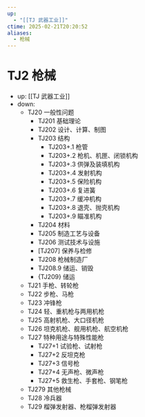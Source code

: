 ```yaml
---
up:
  - "[[TJ 武器工业]]"
ctime: 2025-02-21T20:20:52
aliases:
  - 枪械
---
```


# TJ2 枪械

- up: [[TJ 武器工业]]
- down:	
	- TJ20 一般性问题
		- TJ201 基础理论
		- TJ202 设计、计算、制图
		- TJ203 结构
			- TJ203+.1 枪管
			- TJ203+.2 枪机、机匣、闭锁机构
			- TJ203+.3 供弹及装填机构
			- TJ203+.4 发射机构
			- TJ203+.5 保险机构
			- TJ203+.6 复进簧
			- TJ203+.7 缓冲机构
			- TJ203+.8 退壳、抛壳机构
			- TJ203+.9 瞄准机构
		- TJ204 材料
		- TJ205 制造工艺与设备
		- TJ206 测试技术与设施
		- [TJ207] 保养与检修
		- TJ208 枪械制造厂
		- TJ208.9 储运、销毁
		- {TJ209} 储运
	- TJ21 手枪、转轮枪
	- TJ22 步枪、马枪
	- TJ23 冲锋枪
	- TJ24 轻、重机枪与两用机枪
	- TJ25 高射机枪、大口径机枪
	- TJ26 坦克机枪、舰用机枪、航空机枪
	- TJ27 特种用途与特殊性能枪
		- TJ27+1 试验枪、试射枪
		- TJ27+2 反坦克枪
		- TJ27+3 信号枪
		- TJ27+4 无声枪、微声枪
		- TJ27+5 救生枪、手套枪、钢笔枪
	- TJ279 其他枪械
	- TJ28 冷兵器
	- TJ29 榴弹发射器、枪榴弹发射器
